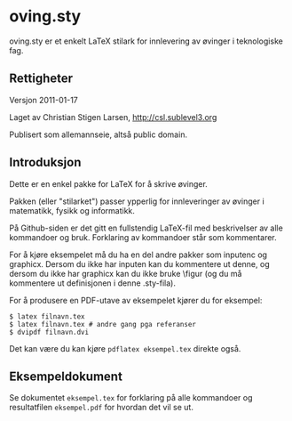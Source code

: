 oving.sty
=========
oving.sty er et enkelt LaTeX stilark for innlevering av øvinger i teknologiske fag.

Rettigheter
-----------
Versjon 2011-01-17

Laget av Christian Stigen Larsen, http://csl.sublevel3.org

Publisert som allemannseie, altså public domain.

Introduksjon
------------
Dette er en enkel pakke for LaTeX for å skrive øvinger.

Pakken (eller "stilarket") passer ypperlig for innleveringer av øvinger i matematikk, fysikk og informatikk.

På Github-siden er det gitt en fullstendig LaTeX-fil med beskrivelser
av alle kommandoer og bruk.  Forklaring av kommandoer står som kommentarer.

For å kjøre eksempelet må du ha en del andre pakker som inputenc
og graphicx.  Dersom du ikke har inputen kan du kommentere ut denne,
og dersom du ikke har graphicx kan du ikke bruke \figur (og du må
kommentere ut definisjonen i denne .sty-fila).

For å produsere en PDF-utave av eksempelet kjører du for eksempel:

    $ latex filnavn.tex
    $ latex filnavn.tex # andre gang pga referanser
    $ dvipdf filnavn.dvi

Det kan være du kan kjøre `pdflatex eksempel.tex` direkte også.

Eksempeldokument
----------------
Se dokumentet `eksempel.tex` for forklaring på alle kommandoer og resultatfilen `eksempel.pdf` for hvordan det vil se ut.
